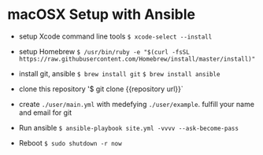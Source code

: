 # macOSX Setup with Ansible

- setup Xcode command line tools
`$ xcode-select --install`

- setup Homebrew
`$ /usr/bin/ruby -e "$(curl -fsSL https://raw.githubusercontent.com/Homebrew/install/master/install)"`

- install git, ansible
`$ brew install git`
`$ brew install ansible`

- clone this repository
'$ git clone {{repository url}}`

- create `./user/main.yml` with medefying `./user/example`. fulfill your name and email for git

- Run ansible
`$ ansible-playbook site.yml -vvvv --ask-become-pass`

- Reboot
`$ sudo shutdown -r now`
